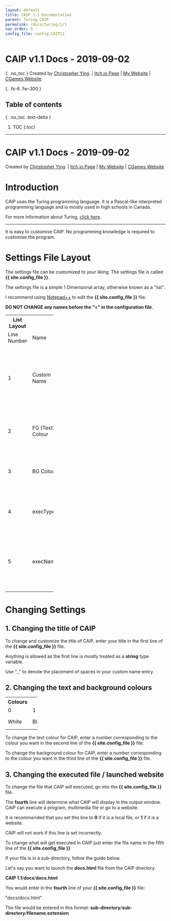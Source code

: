 ```yaml
---
layout: default
title: CAIP 1.1 Documentation
parent: Turing CAIP
permalink: /docs/turing/1/1
nav_order: 3
config_file: config.CAIP11
---
```

# CAIP v1.1 Docs - 2019-09-02
{: .no_toc }
Created by [Christopher Ying](https://github.com/ChrispyMC). | [Itch.io Page](https://cih.itch.io/caip) | [My Website](https://chrispy.us.to) | [CGames Website](https://cgames.us.to)</p>
{: .fs-6 .fw-300 }
## Table of contents
{: .no_toc .text-delta }
1. TOC
{:toc}
---

<h1>CAIP v1.1 Docs - 2019-09-02</h1>
<p>Created by <a href="https://github.com/ChrispyMC">Christopher Ying</a>. | <a href="https://cih.itch.io">Itch.io Page</a> | <a href="http://chrispy.us.to">My Website</a> | <a href="http://cgames.us.to">CGames Website</a></p>

<h1>Introduction</h1>

<p>CAIP uses the Turing programming language. It is a Pascal-like interpreted programming language and is mostly used in high schools in Canada.<p>

<p>For more information about Turing, <a href="https://en.wikipedia.org/wiki/Turing_(programming_language)">click here</a>.</p>

<hr>

<p>It is easy to customise CAIP. No programming knowledge is required to customise the program.</p>

<h1><b>Settings File Layout</b></h1>

<p>The settings file can be customized to your liking. The settings file is called <b>{{ site.config_file }}</b>.</p>
<p>The settings file is a simple 1 Dimensional array, otherwise known as a "list".</p>
<p>I recommend using <a href="https://notepad-plus-plus.org/">Notepad++</a> to edit the <b>{{ site.config_file }}</b> file.</p>
<p><b>DO NOT CHANGE any names before the "=" in the configuration file.</b></p>

<table style="width:30%">
	<tr>
		<th>List Layout</th>
	</tr>
	<tr>
		<td>Line Number</td>
		<td>Name</td>
		<td>Possible Entries</td>
	</tr>
	<tr>
		<td>1</td>
		<td>Custom Name</td>
		<td>Anything in a <b>string</b> variable type. Use "_" to denote spaces in your custom name.</td>
	</tr>
	<tr>
		<td>2</td>
		<td>FG (Text) Colour</td>
		<td>Any number ID in the colour chart below.</td>
	</tr>
	<tr>
		<td>3</td>
		<td>BG Colour</td>
		<td>Any number ID in the colour chart below.</td>
	</tr>
	<tr>
		<td>4</td>
		<td>execType</td>
		<td>0 or 1, where 0 is a local file and 1 is a website.</td>
	</tr>
	<tr>
		<td>5</td>
		<td>execName</td>
		<td>Local File (With file extension in the entry) or URI (http(s)://, steam://, etc.)</td>
	</tr>
</table>
<h1><b>Changing Settings</b></h1>

<h2>1. Changing the title of CAIP</h2>

<p>To change and customize the title of CAIP, enter your title in the first line of the <b>{{ site.config_file }}</b> file.</p>
<p>Anything is allowed as the first line is mostly treated as a <b>string</b> type variable.</p>
<p>Use "_" to denote the placement of spaces in your custom name entry.</p>

<h2>2. Changing the text and background colours</h2>

<table style="width:20%">
	<tr>
		<th>Colours</th>
	</tr>
	<tr>
		<td>0</td>
		<td>1</td>
		<td>2</td>
		<td>3</td>
	</tr>
	<tr>
		<td>White</td>
		<td>Black</td>
		<td>Light Grey</td>
		<td>Dark Grey</td>
	</tr>
</table>

<p>To change the text colour for CAIP, enter a number corresponding to the colour you want in the second line of the <b>{{ site.config_file }}</b> file.</p>

<p>To change the background colour for CAIP, enter a number corresponding to the colour you want in the third line of the <b>{{ site.config_file }}</b> file.</p>

<h2>3. Changing the executed file / launched website</h2>

<p>To change the file that CAIP will executed, go into the <b>{{ site.config_file }}</b> file.</p>
<p>The <b>fourth</b> line will determine what CAIP will display in the output window. CAIP can execute a program, multimedia file or go to a website.</p>
<p>It is recommended that you set this line to <b>0</b> if it is a local file, or <b>1</b> if it is a website.</p>
<p>CAIP will not work if this line is set incorrectly.<p>

<p>To change what will get executed in CAIP just enter the file name in the fifth line of the <b>{{ site.config_file }}</b>
<p>If your file is in a sub-directory, follow the guide below.</p>

<p>Let's say you want to launch the <b>docs.html</b> file from the CAIP directory.</p>

<p><b>CAIP 1.1</b>/<b>docs</b>/<b>docs.html</b></p>

<p>You would enter in the <b>fourth</b> line of your <b>{{ site.config_file }}</b> file:</p>
<p>"docs/docs.html"</p>

<p>The file would be entered in this format: <b>sub-directory</b>/<b>sub-directory</b>/<b>filename.extension</b></p>